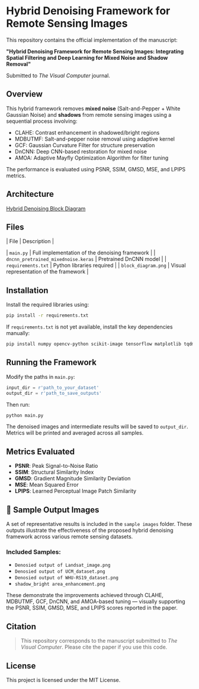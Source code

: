 # Hybrid Denoising Framework for Remote Sensing Images

This repository contains the official implementation of the manuscript:

**"Hybrid Denoising Framework for Remote Sensing Images: Integrating Spatial Filtering and Deep Learning for Mixed Noise and Shadow Removal"**

Submitted to *The Visual Computer* journal.

## Overview

This hybrid framework removes **mixed noise** (Salt-and-Pepper + White Gaussian Noise) and **shadows** from remote sensing images using a sequential process involving:

- CLAHE: Contrast enhancement in shadowed/bright regions
- MDBUTMF: Salt-and-pepper noise removal using adaptive kernel
- GCF: Gaussian Curvature Filter for structure preservation
- DnCNN: Deep CNN-based restoration for mixed noise
- AMOA: Adaptive Mayfly Optimization Algorithm for filter tuning

The performance is evaluated using PSNR, SSIM, GMSD, MSE, and LPIPS metrics.

## Architecture

[Hybrid Denoising Block Diagram](block_diagram.png)

## Files

| File | Description |

| `main.py` | Full implementation of the denoising framework |
| `dncnn_pretrained_mixednoise.keras` | Pretrained DnCNN model |
| `requirements.txt` | Python libraries required |
| `block_diagram.png` | Visual representation of the framework |

##  Installation

Install the required libraries using:

```bash
pip install -r requirements.txt
```

If `requirements.txt` is not yet available, install the key dependencies manually:

```bash
pip install numpy opencv-python scikit-image tensorflow matplotlib tqdm numba lpips torch torchvision
```

## Running the Framework

Modify the paths in `main.py`:

```python
input_dir = r'path_to_your_dataset'
output_dir = r'path_to_save_outputs'
```

Then run:

```bash
python main.py
```

The denoised images and intermediate results will be saved to `output_dir`. Metrics will be printed and averaged across all samples.

## Metrics Evaluated

- **PSNR**: Peak Signal-to-Noise Ratio
- **SSIM**: Structural Similarity Index
- **GMSD**: Gradient Magnitude Similarity Deviation
- **MSE**: Mean Squared Error
- **LPIPS**: Learned Perceptual Image Patch Similarity

## 📁 Sample Output Images

A set of representative results is included in the `sample images` folder. These outputs illustrate the effectiveness of the proposed hybrid denoising framework across various remote sensing datasets.

### Included Samples:
- `Denosied output of Landsat_image.png`
- `Denosied output of UCM_dataset.png`
- `Denosied output of WHU-RS19_dataset.png`
- `shadow_bright area_enhancement.png`

These demonstrate the improvements achieved through CLAHE, MDBUTMF, GCF, DnCNN, and AMOA-based tuning — visually supporting the PSNR, SSIM, GMSD, MSE, and LPIPS scores reported in the paper.


##  Citation

> This repository corresponds to the manuscript submitted to *The Visual Computer*. Please cite the paper if you use this code.


## License

This project is licensed under the MIT License.